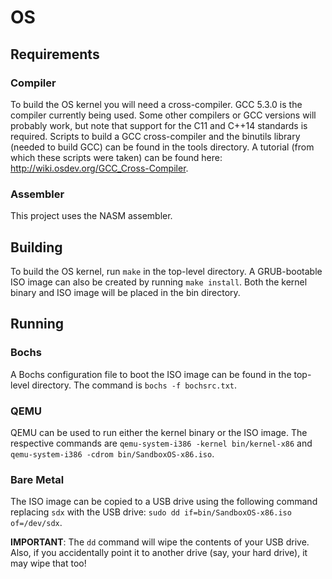 # OS


## Requirements

### Compiler

To build the OS kernel you will need a cross-compiler.
GCC 5.3.0 is the compiler currently being used.
Some other compilers or GCC versions will probably work, but note that support for the C11 and C++14 standards is required.
Scripts to build a GCC cross-compiler and the binutils library (needed to build GCC) can be found in the tools directory.
A tutorial (from which these scripts were taken) can be found here:
<http://wiki.osdev.org/GCC_Cross-Compiler>.

### Assembler

This project uses the NASM assembler.


## Building

To build the OS kernel, run `make` in the top-level directory. A GRUB-bootable ISO image can also be created by running `make install`. Both the kernel binary and ISO image will be placed in the bin directory.


## Running

### Bochs

A Bochs configuration file to boot the ISO image can be found in the top-level directory.
The command is `bochs -f bochsrc.txt`.

### QEMU

QEMU can be used to run either the kernel binary or the ISO image. The respective commands are
`qemu-system-i386 -kernel bin/kernel-x86`
and
`qemu-system-i386 -cdrom bin/SandboxOS-x86.iso`.

### Bare Metal

The ISO image can be copied to a USB drive using the following command replacing `sdx` with the USB drive:
`sudo dd if=bin/SandboxOS-x86.iso of=/dev/sdx`.

**IMPORTANT**: The `dd` command will wipe the contents of your USB drive. Also, if you accidentally point it to another drive (say, your hard drive), it may wipe that too!

